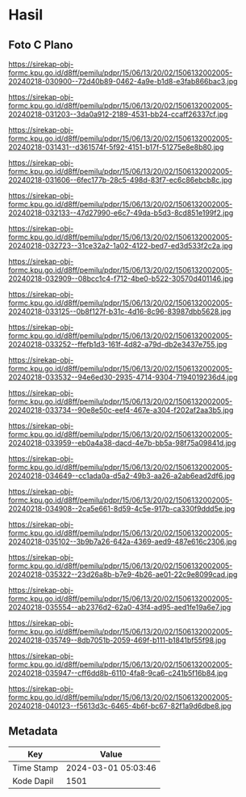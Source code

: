 # Hasil

## Foto C Plano

https://sirekap-obj-formc.kpu.go.id/d8ff/pemilu/pdpr/15/06/13/20/02/1506132002005-20240218-030900--72d40b89-0462-4a9e-b1d8-e3fab866bac3.jpg

https://sirekap-obj-formc.kpu.go.id/d8ff/pemilu/pdpr/15/06/13/20/02/1506132002005-20240218-031203--3da0a912-2189-4531-bb24-ccaff26337cf.jpg

https://sirekap-obj-formc.kpu.go.id/d8ff/pemilu/pdpr/15/06/13/20/02/1506132002005-20240218-031431--d361574f-5f92-4151-b17f-51275e8e8b80.jpg

https://sirekap-obj-formc.kpu.go.id/d8ff/pemilu/pdpr/15/06/13/20/02/1506132002005-20240218-031606--6fec177b-28c5-498d-83f7-ec6c86ebcb8c.jpg

https://sirekap-obj-formc.kpu.go.id/d8ff/pemilu/pdpr/15/06/13/20/02/1506132002005-20240218-032133--47d27990-e6c7-49da-b5d3-8cd851e199f2.jpg

https://sirekap-obj-formc.kpu.go.id/d8ff/pemilu/pdpr/15/06/13/20/02/1506132002005-20240218-032723--31ce32a2-1a02-4122-bed7-ed3d533f2c2a.jpg

https://sirekap-obj-formc.kpu.go.id/d8ff/pemilu/pdpr/15/06/13/20/02/1506132002005-20240218-032909--08bcc1c4-f712-4be0-b522-30570d401146.jpg

https://sirekap-obj-formc.kpu.go.id/d8ff/pemilu/pdpr/15/06/13/20/02/1506132002005-20240218-033125--0b8f127f-b31c-4d16-8c96-83987dbb5628.jpg

https://sirekap-obj-formc.kpu.go.id/d8ff/pemilu/pdpr/15/06/13/20/02/1506132002005-20240218-033252--ffefb1d3-161f-4d82-a79d-db2e3437e755.jpg

https://sirekap-obj-formc.kpu.go.id/d8ff/pemilu/pdpr/15/06/13/20/02/1506132002005-20240218-033532--94e6ed30-2935-4714-9304-7194019236d4.jpg

https://sirekap-obj-formc.kpu.go.id/d8ff/pemilu/pdpr/15/06/13/20/02/1506132002005-20240218-033734--90e8e50c-eef4-467e-a304-f202af2aa3b5.jpg

https://sirekap-obj-formc.kpu.go.id/d8ff/pemilu/pdpr/15/06/13/20/02/1506132002005-20240218-033959--eb0a4a38-dacd-4e7b-bb5a-98f75a09841d.jpg

https://sirekap-obj-formc.kpu.go.id/d8ff/pemilu/pdpr/15/06/13/20/02/1506132002005-20240218-034649--cc1ada0a-d5a2-49b3-aa26-a2ab6ead2df6.jpg

https://sirekap-obj-formc.kpu.go.id/d8ff/pemilu/pdpr/15/06/13/20/02/1506132002005-20240218-034908--2ca5e661-8d59-4c5e-917b-ca330f9ddd5e.jpg

https://sirekap-obj-formc.kpu.go.id/d8ff/pemilu/pdpr/15/06/13/20/02/1506132002005-20240218-035102--3b9b7a26-642a-4369-aed9-487e616c2306.jpg

https://sirekap-obj-formc.kpu.go.id/d8ff/pemilu/pdpr/15/06/13/20/02/1506132002005-20240218-035322--23d26a8b-b7e9-4b26-ae01-22c9e8099cad.jpg

https://sirekap-obj-formc.kpu.go.id/d8ff/pemilu/pdpr/15/06/13/20/02/1506132002005-20240218-035554--ab2376d2-62a0-43f4-ad95-aed1fe19a6e7.jpg

https://sirekap-obj-formc.kpu.go.id/d8ff/pemilu/pdpr/15/06/13/20/02/1506132002005-20240218-035749--8db7051b-2059-469f-b111-b1841bf55f98.jpg

https://sirekap-obj-formc.kpu.go.id/d8ff/pemilu/pdpr/15/06/13/20/02/1506132002005-20240218-035947--cff6dd8b-6110-4fa8-9ca6-c241b5f16b84.jpg

https://sirekap-obj-formc.kpu.go.id/d8ff/pemilu/pdpr/15/06/13/20/02/1506132002005-20240218-040123--f5613d3c-6465-4b6f-bc67-82f1a9d6dbe8.jpg


## Metadata

| Key        | Value               |
| ---------- | ------------------- |
| Time Stamp | 2024-03-01 05:03:46 |
| Kode Dapil | 1501                |



